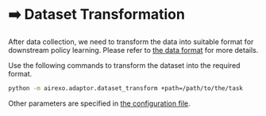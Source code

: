 # ➡️ Dataset Transformation

After data collection, we need to transform the data into suitable format for downstream policy learning. Please refer to [the data format](../../README.md#-data-format) for more details.

Use the following commands to transform the dataset into the required format.

```bash
python -m airexo.adaptor.dataset_transform +path=/path/to/the/task
```

Other parameters are specified in [the configuration file](../../airexo/configs/adaptor/dataset_transform.yaml).
